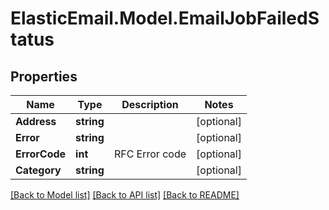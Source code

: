 # ElasticEmail.Model.EmailJobFailedStatus

## Properties

Name | Type | Description | Notes
------------ | ------------- | ------------- | -------------
**Address** | **string** |  | [optional] 
**Error** | **string** |  | [optional] 
**ErrorCode** | **int** | RFC Error code | [optional] 
**Category** | **string** |  | [optional] 

[[Back to Model list]](../README.md#documentation-for-models) [[Back to API list]](../README.md#documentation-for-api-endpoints) [[Back to README]](../README.md)

